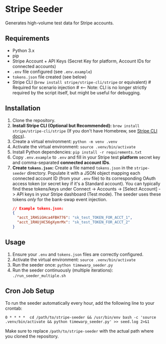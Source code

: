 # Stripe Seeder

Generates high-volume test data for Stripe accounts.

## Requirements

*   Python 3.x
*   pip
*   Stripe Account + API Keys (Secret Key for platform, Account IDs for connected accounts)
*   `.env` file configured (see `.env.example`)
*   `tokens.json` file created (see below)
*   Stripe CLI (`brew install stripe/stripe-cli/stripe` or equivalent) # Required for scenario injection # <-- Note: CLI is no longer strictly required by the script itself, but might be useful for debugging.

## Installation

1.  Clone the repository.
2.  **Install Stripe CLI (Optional but Recommended):** `brew install stripe/stripe-cli/stripe` (If you don't have Homebrew, see [Stripe CLI docs](https://stripe.com/docs/stripe-cli#install)).
3.  Create a virtual environment: `python -m venv .venv`
4.  Activate the virtual environment: `source .venv/bin/activate`
5.  Install Python dependencies: `pip install -r requirements.txt`
6.  Copy `.env.example` to `.env` and fill in your Stripe test **platform** secret key and comma-separated **connected account IDs**.
7.  **Create `tokens.json`:** Create a file named `tokens.json` in the `stripe-seeder` directory. Populate it with a JSON object mapping each connected account ID (from your `.env` file) to its corresponding OAuth access token (or secret key if it's a Standard account). You can typically find these tokens/keys under Connect -> Accounts -> [Select Account] -> API keys in your Stripe dashboard (Test mode). The seeder uses these tokens *only* for the bank-swap event injection.
    ```json
    // Example tokens.json:
    {
      "acct_1RHSiGHca4FBH776": "sk_test_TOKEN_FOR_ACCT_1",
      "acct_1RHUjHC56gXymrMx": "sk_test_TOKEN_FOR_ACCT_2"
    }
    ```

## Usage

1.  Ensure your `.env` and `tokens.json` files are correctly configured.
2.  Activate the virtual environment: `source .venv/bin/activate`
3.  Run the seeder once: `python timewarp_seeder.py`
4.  Run the seeder continuously (multiple iterations): `./run_seeder_multiple.sh`

## Cron Job Setup

To run the seeder automatically every hour, add the following line to your crontab:

```crontab
0 * * * *  cd /path/to/stripe-seeder && /usr/bin/env bash -c 'source .venv/bin/activate && python timewarp_seeder.py' >> seed.log 2>&1
```

Make sure to replace `/path/to/stripe-seeder` with the actual path where you cloned the repository. 